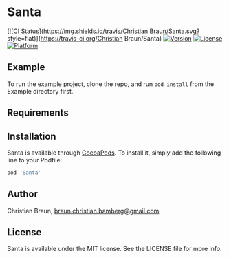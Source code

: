 # Santa

[![CI Status](https://img.shields.io/travis/Christian Braun/Santa.svg?style=flat)](https://travis-ci.org/Christian Braun/Santa)
[![Version](https://img.shields.io/cocoapods/v/Santa.svg?style=flat)](https://cocoapods.org/pods/Santa)
[![License](https://img.shields.io/cocoapods/l/Santa.svg?style=flat)](https://cocoapods.org/pods/Santa)
[![Platform](https://img.shields.io/cocoapods/p/Santa.svg?style=flat)](https://cocoapods.org/pods/Santa)

## Example

To run the example project, clone the repo, and run `pod install` from the Example directory first.

## Requirements

## Installation

Santa is available through [CocoaPods](https://cocoapods.org). To install
it, simply add the following line to your Podfile:

```ruby
pod 'Santa'
```

## Author

Christian Braun, braun.christian.bamberg@gmail.com

## License

Santa is available under the MIT license. See the LICENSE file for more info.
